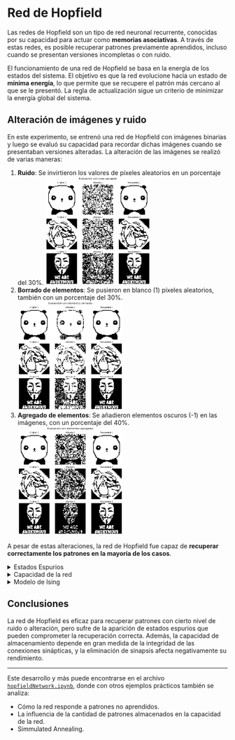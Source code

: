 # Red de Hopfield

Las redes de Hopfield son un tipo de red neuronal recurrente, conocidas por su capacidad para actuar como **memorias asociativas**. A través de estas redes, es posible recuperar patrones previamente aprendidos, incluso cuando se presentan versiones incompletas o con ruido.

El funcionamiento de una red de Hopfield se basa en la energía de los estados del sistema. El objetivo es que la red evolucione hacia un estado de **mínima energía**, lo que permite que se recupere el patrón más cercano al que se le presentó. La regla de actualización sigue un criterio de minimizar la energía global del sistema.

## Alteración de imágenes y ruido

En este experimento, se entrenó una red de Hopfield con imágenes binarias y luego se evaluó su capacidad para recordar dichas imágenes cuando se presentaban versiones alteradas. La alteración de las imágenes se realizó de varias maneras:

1. **Ruido**: Se invirtieron los valores de píxeles aleatorios en un porcentaje del 30%.
   <img src="../images/hopfield_noise.png" alt="Recuperación de una imagen con ruido" width="50%"/>
3. **Borrado de elementos**: Se pusieron en blanco (1) píxeles aleatorios, también con un porcentaje del 30%.
   <img src="../images/hopfield_erase.png" alt="Recuperación de una imagen con ruido" width="50%"/>
5. **Agregado de elementos**: Se añadieron elementos oscuros (-1) en las imágenes, con un porcentaje del 40%.
   <img src="../images/hopfield_add.png" alt="Recuperación de una imagen con ruido" width="50%"/>

A pesar de estas alteraciones, la red de Hopfield fue capaz de **recuperar correctamente los patrones en la mayoría de los casos**.

<details>
  <summary>Estados Espurios</summary>

  Una de las características de las redes de Hopfield es la aparición de **estados espurios**. Estos son estados estables en los que la red puede caer, pero que no corresponden a ninguno de los patrones aprendidos. Pueden ser patrones inversos o combinaciones de varios patrones aprendidos, lo que provoca que la red no siempre converja al patrón correcto.

  Los estados espurios pueden ser:
  - **Patrones inversos**: El patrón original con los signos de todos los elementos invertidos.
  - **Combinaciones de patrones**: Una superposición de varios patrones aprendidos.

  <img src="../images/spurious_states.png" alt="Estados espurios de combinacion de patrones" width="50%"/>
  **Figura 2.2**: Ejemplo de un patrón espurio generado al combinar tres patrones aprendidos.

</details>

<details>
  <summary>Capacidad de la red</summary>

  La capacidad de una red de Hopfield se refiere a cuántos patrones puede almacenar y recordar de forma efectiva. Durante los experimentos, se comprobó cómo esta capacidad cambia por factores como la correlación entre los patrones o cuando se eliminan sinapsis al azar. A medida que se eliminan sinapsis, la capacidad disminuye, ya que la red pierde información crucial sobre las conexiones que permiten recuperar los patrones almacenados.

  En el caso de las sinápisis eliminadas, el error se modifica, pero aún en grandes porcentajes de conexiones eliminadas, la red continúa con poco error:

  <img src="../images/hopfield_error.png" alt="Error de la red de Hopfield" width="50%"/>

  Además, la capacidad se ve modificada de la siguiente manera:
  
  <img src="../images/hopfield_capacity.png" alt="Capacidad de la red de Hopfield" width="50%"/>

</details>

<details>
  <summary>Modelo de Ising</summary>

  El **Modelo de Ising** es un modelo de la física estadística que fue propuesto para explicar los fenómenos de magnetización en materiales ferromagnéticos. En el contexto de redes neuronales, es relevante para entender cómo los sistemas de muchas unidades pueden mostrar **comportamiento colectivo**.

  ### ¿Por qué surge el Modelo de Ising?

  Este modelo surge para estudiar la interacción entre átomos con **spines** (o momentos magnéticos) que solo pueden tener dos estados posibles: **arriba (+1)** o **abajo (-1)**. Cada átomo está influenciado por sus vecinos, y el sistema busca configuraciones que minimicen la energía total del conjunto, similar a cómo las redes de Hopfield intentan converger a un estado de mínima energía.

  La **energía del sistema** se calcula considerando las interacciones entre pares de espines vecinos. Si dos espines están alineados (ambos +1 o ambos -1), contribuyen a bajar la energía del sistema. Si están en direcciones opuestas, la energía del sistema aumenta.

  ### Magnetización y la importancia del modelo

  La **magnetización** mide cuántos espines están alineados en la misma dirección. En materiales ferromagnéticos, por debajo de una cierta temperatura llamada **temperatura crítica** o **temperatura de Curie**, los espines tienden a alinearse, produciendo magnetización neta. Por encima de esta temperatura, el sistema pierde la alineación y, en promedio, no hay magnetización.

  En una dimensión (1D), no hay magnetización espontánea a temperatura finita. Esto se debe a que, en el modelo 1D, las fluctuaciones térmicas son lo suficientemente fuertes como para desordenar los espines, incluso a temperaturas bajas, lo que impide que se forme una magnetización neta. Esto contrasta con sistemas en dos o más dimensiones, donde existe una transición de fase que permite una magnetización neta por debajo de la temperatura crítica.

  <img src="../images/magnetization_ising.png" alt="Gráfico de magnetización" width="50%"/>
  **Figura 3.1**: Magnetización en función de la temperatura en el Modelo de Ising.

  ### Importancia del modelo

  El **Modelo de Ising** es crucial para entender **transiciones de fase**, como el cambio entre un estado magnético y no magnético en los materiales. Estos conceptos son aplicables también a redes neuronales recurrentes, donde se observa que los estados de baja energía son los equivalentes a patrones memorizados. Al igual que el modelo de Ising, las redes neuronales deben equilibrar la energía y las interacciones entre nodos.

</details>


## Conclusiones

La red de Hopfield es eficaz para recuperar patrones con cierto nivel de ruido o alteración, pero sufre de la aparición de estados espurios que pueden comprometer la recuperación correcta. Además, la capacidad de almacenamiento depende en gran medida de la integridad de las conexiones sinápticas, y la eliminación de sinapsis afecta negativamente su rendimiento.

---

Este desarrollo y más puede encontrarse en el archivo [`hopfieldNetwork.ipynb`](../hopfieldNetwork.ipynb), donde con otros ejemplos prácticos también se analiza:
- Cómo la red responde a patrones no aprendidos.
- La influencia de la cantidad de patrones almacenados en la capacidad de la red.
- Simmulated Annealing.
